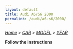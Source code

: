 ```yaml
---
layout: default
title: Audi A6/S6 2000
permalink: /audi/a6-s6/2000/
---
```

[*Home*](/) > [*CAR*](/car/) > [*MODEL*](/car/model/) > [*YEAR*](/car/model/year/)

**Follow the instructions**